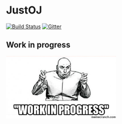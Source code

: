 # JustOJ

[![Build Status](https://travis-ci.org/ahmed-dinar/JustOJ.svg?branch=master)](https://travis-ci.org/ahmed-dinar/JustOJ)
[![Gitter](https://badges.gitter.im/ahmed-dinar/JustOJ.svg)](https://gitter.im/ahmed-dinar/JustOJ?utm_source=badge&utm_medium=badge&utm_campaign=pr-badge&utm_content=badge)

## Work in progress
<img src="https://raw.githubusercontent.com/ahmed-dinar/JustOJ/master/wip.png" width="300" >
